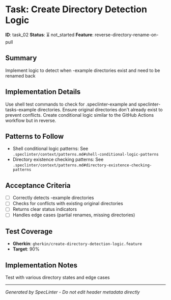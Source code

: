 # Task: Create Directory Detection Logic

**ID**: task_02
**Status**: ⏳ not_started
**Feature**: reverse-directory-rename-on-pull

## Summary
Implement logic to detect when -example directories exist and need to be renamed back

## Implementation Details
Use shell test commands to check for .speclinter-example and speclinter-tasks-example directories. Ensure original directories don&#x27;t already exist to prevent conflicts. Create conditional logic similar to the GitHub Actions workflow but in reverse.

## Patterns to Follow
- Shell conditional logic patterns: See `.speclinter/context/patterns.md#shell-conditional-logic-patterns`
- Directory existence checking patterns: See `.speclinter/context/patterns.md#directory-existence-checking-patterns`

## Acceptance Criteria
- [ ] Correctly detects -example directories
- [ ] Checks for conflicts with existing original directories
- [ ] Returns clear status indicators
- [ ] Handles edge cases (partial renames, missing directories)

## Test Coverage
- **Gherkin**: `gherkin/create-directory-detection-logic.feature`
- **Target**: 90%

## Implementation Notes
Test with various directory states and edge cases

---
*Generated by SpecLinter - Do not edit header metadata directly*